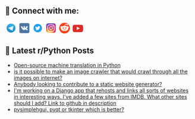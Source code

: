 ## 🔎 Connect with me:
[<img src="https://github.com/bullbesh/bullbesh/blob/main/images/Telegram.png" width="32" height="32" />](https://t.me/bullbesh)
[<img src="https://github.com/bullbesh/bullbesh/blob/main/images/VK.png" width="32" height="32" />](https://vk.com/bullbesh)
[<img src="https://github.com/bullbesh/bullbesh/blob/main/images/Twitter.png" width="32" height="32" />](https://twitter.com/bullbesh1)
[<img src="https://github.com/bullbesh/bullbesh/blob/main/images/Instagram.png" width="32" height="32" />](https://www.instagram.com/bullbesh)
[<img src="https://github.com/bullbesh/bullbesh/blob/main/images/Reddit.png" width="32" height="32" />](https://www.reddit.com/user/bullbesh)
[<img src="https://github.com/bullbesh/bullbesh/blob/main/images/YouTube.png" width="32" height="32" />](https://www.youtube.com/channel/UCtfjRs6uzgq5mfm8S06WTcg)

## 📕 Latest r/Python Posts
<!-- BLOG-POST-LIST:START -->
- [Open-source machine translation in Python](https://www.reddit.com/r/Python/comments/w17e42/opensource_machine_translation_in_python/)
- [is it possible to make an image crawler that would crawl through all the images on internet?](https://www.reddit.com/r/Python/comments/w16jp7/is_it_possible_to_make_an_image_crawler_that/)
- [Anybody looking to contribute to a static website generator?](https://www.reddit.com/r/Python/comments/w16hs3/anybody_looking_to_contribute_to_a_static_website/)
- [I&#39;m working on a Django app that rehosts and links all sorts of websites in interesting ways. I&#39;ve added a few sites from IMDB. What other sites should I add? Link to github in description](https://www.reddit.com/r/Python/comments/w16epa/im_working_on_a_django_app_that_rehosts_and_links/)
- [pysimplehgui, pyqt or tkinter which is better?](https://www.reddit.com/r/Python/comments/w12wh8/pysimplehgui_pyqt_or_tkinter_which_is_better/)
<!-- BLOG-POST-LIST:END -->
